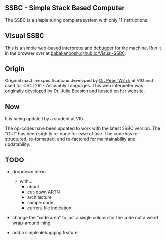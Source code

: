 ## SSBC - Simple Stack Based Computer
The SSBC is a simple turing complete system with only 11 instructions.

## Visual SSBC
This is a simple web-based interpreter and debugger for the machine. Run it in the browser over at [babakanoosh.github.io/Visual-SSBC](https://babakanoosh.github.io/Visual-SSBC/).

## Origin
Original machine specifications developed by [Dr. Peter Walsh](http://csci.viu.ca/~pwalsh/) at VIU and used for CSCI 261 - Assembly Languages. This web interpreter was originally developed by Dr. Julie Beeston and [hosted on her website](http://csci.viu.ca/~beestonj/csci261/index.html).

## Now
It is being updated by a student at VIU. 

The op-codes have been updated to work with the latest SSBC version. The "GUI" has been slightly re-done for ease of use. The code has re-structured, re-formatted, and re-factored for maintainability and updatability.

## TODO
- dropdown menu
  - with...
    - about
    - cut-down ARTN
    - architecture
    - sample code
    - current-file indication  

- change the "code area" to just a single column for the code not a weird wrap-around thing.
- add a simple debugging feature
